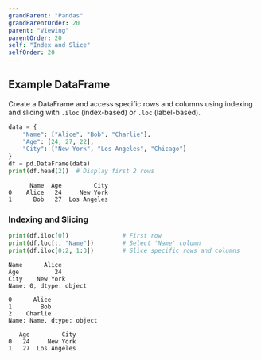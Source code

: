```yaml
---
grandParent: "Pandas"
grandParentOrder: 20
parent: "Viewing"
parentOrder: 20
self: "Index and Slice"
selfOrder: 20
---
```


## Example DataFrame
Create a DataFrame and access specific rows and columns using indexing and slicing with `.iloc` (index-based) or `.loc` (label-based).

```python
data = {
    "Name": ["Alice", "Bob", "Charlie"],
    "Age": [24, 27, 22],
    "City": ["New York", "Los Angeles", "Chicago"]
}
df = pd.DataFrame(data)
print(df.head(2))  # Display first 2 rows
```
```output
      Name  Age         City
0    Alice   24     New York
1      Bob   27  Los Angeles
```

### Indexing and Slicing
```python
print(df.iloc[0])               # First row
print(df.loc[:, "Name"])        # Select 'Name' column
print(df.iloc[0:2, 1:3])        # Slice specific rows and columns
```
```output
Name      Alice
Age          24
City    New York
Name: 0, dtype: object

0      Alice
1        Bob
2    Charlie
Name: Name, dtype: object

   Age         City
0   24     New York
1   27  Los Angeles
```
